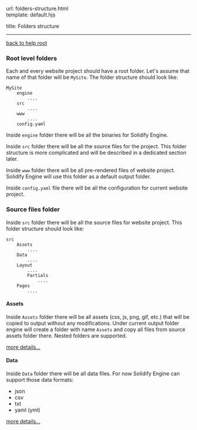 url:        folders-structure.html  
template:   default.hjs

title:      Folders structure

---

[back to help root](/index.html)

### Root level folders

Each and every website project should have a root folder. Let's assume that name of that folder will be `MySite`. The folder structure should look like:

```
MySite
    engine
        ....
    src
        ....
    www
        ....
    config.yaml
```

Inside `engine` folder there will be all the binaries for Solidify Engine.

Inside `src` folder there will be all the source files for the project. This folder structure is more complicated and will be described in a dedicated section later.

Inside `www` folder there will be all pre-rendered files of website project. Solidify Engine will use this folder as a default output folder.

Inside `config.yaml` file there will be all the configuration for current website project.

### Source files folder

Inside `src` folder there will be all the source files for website project. This folder structure should look like:

```
src
    Assets
        ....
    Data
        ....
    Layout
        ....
        Partials
            ....
    Pages
        ....
```

#### Assets

Inside `Assets` folder there will be all assets (css, js, png, gif, etc.) that will be copied to output without any modifications. Under current output folder engine will create a folder with name `Assets` and copy all files from source assets folder there. Nested folders are supported.

[more details...](folders-structure/assets.html)


#### Data

Inside `Data` folder there will be all data files. For now Solidify Engine can support those data formats:

- json
- csv
- txt
- yaml (yml)

[more details...](folders-structure/data.html)